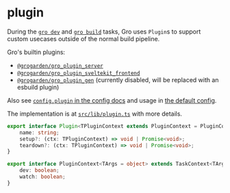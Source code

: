 # plugin

During the [`gro dev`](dev.md) and [`gro build`](build.md) tasks,
Gro uses `Plugin`s to support custom usecases outside of the normal build pipeline.

Gro's builtin plugins:

- [`@grogarden/gro_plugin_server`](../gro_plugin_server.ts)
- [`@grogarden/gro_plugin_sveltekit_frontend`](../gro_plugin_sveltekit_frontend.ts)
- [`@grogarden/gro_plugin_gen`](../gro_plugin_gen.ts)
  (currently disabled, will be replaced with an esbuild plugin)

Also see [`config.plugin` in the config docs](config.md#plugin)
and usage in [the default config](../gro.config.default.ts).

The implementation is at [`src/lib/plugin.ts`](../plugin.ts) with more details.

```ts
export interface Plugin<TPluginContext extends PluginContext = PluginContext> {
	name: string;
	setup?: (ctx: TPluginContext) => void | Promise<void>;
	teardown?: (ctx: TPluginContext) => void | Promise<void>;
}

export interface PluginContext<TArgs = object> extends TaskContext<TArgs> {
	dev: boolean;
	watch: boolean;
}
```
